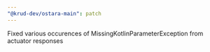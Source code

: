 ```yaml
---
"@krud-dev/ostara-main": patch
---
```


Fixed various occurences of MissingKotlinParameterException from actuator responses
